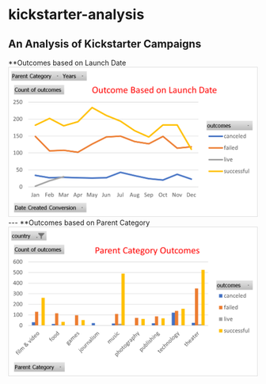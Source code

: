 # kickstarter-analysis
## An Analysis of Kickstarter Campaigns
  
  **Outcomes based on Launch Date
    ![OutComes_Based_On_Launch_Date_LineChart](OutComes_Based_On_Launch_Date_LineChart.png)
    ---
    **Outcomes based on Parent Category
      ![Parent_Category_Outcomes_BarChart](Parent_Category_Outcomes_BarChart.png )
    
    
    
